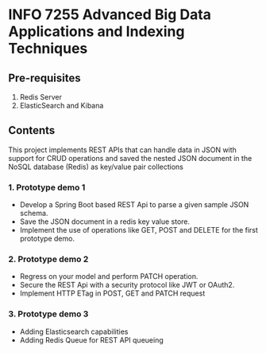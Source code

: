 # INFO 7255 Advanced Big Data Applications and Indexing Techniques

## Pre-requisites
1. Redis Server
2. ElasticSearch and Kibana

## Contents
This project implements REST APIs that can handle data in JSON with support for CRUD operations and saved the nested JSON document in the NoSQL database (Redis) as key/value pair collections

### 1. Prototype demo 1
* Develop a Spring Boot based REST Api to parse a given sample JSON schema.
* Save the JSON document in a redis key value store.
* Implement the use of operations like GET, POST and DELETE for the first prototype demo.
### 2. Prototype demo 2
* Regress on your model and perform PATCH operation.
* Secure the REST Api with a security protocol like JWT or OAuth2.
* Implement HTTP ETag in POST, GET and PATCH request
### 3. Prototype demo 3
* Adding Elasticsearch capabilities
* Adding Redis Queue for REST API queueing
